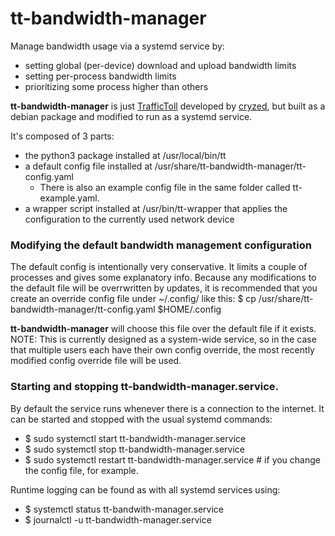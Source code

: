 # tt-bandwidth-manager
Manage bandwidth usage via a systemd service by:
- setting global (per-device) download and upload bandwidth limits
- setting per-process bandwidth limits
- prioritizing some process higher than others

**tt-bandwidth-manager** is just [TrafficToll](https://github.com/cryzed/TrafficToll) developed by [cryzed](https://github.com/cryzed), but built as a debian package and modified to run as a systemd service.

It's composed of 3 parts:
- the python3 package installed at /usr/local/bin/tt
- a default config file installed at /usr/share/tt-bandwidth-manager/tt-config.yaml
  - There is also an example config file in the same folder called tt-example.yaml.
- a wrapper script installed at /usr/bin/tt-wrapper that applies the configuration to the currently used network device

### Modifying the default bandwidth management configuration
The default config is intentionally very conservative. It limits a couple of processes and gives some explanatory info. Because any modifications to the default file will be overrwritten by updates, it is recommended that you create an override config file under ~/.config/ like this:
$ cp /usr/share/tt-bandwidth-manager/tt-config.yaml $HOME/.config

**tt-bandwidth-manager** will choose this file over the default file if it exists.
NOTE: This is currently designed as a system-wide service, so in the case that
multiple users each have their own config override, the most recently modified
config override file will be used.

### Starting and stopping tt-bandwidth-manager.service.
By default the service runs whenever there is a connection to the internet. It can be started and stopped with the usual systemd commands:
- $ sudo systemctl start tt-bandwidth-manager.service
- $ sudo systemctl stop tt-bandwidth-manager.service
- $ sudo systemctl restart tt-bandwidth-manager.service # if you change the config file, for example.

Runtime logging can be found as with all systemd services using:
- $ systemctl status tt-bandwith-manager.service
- $ journalctl -u tt-bandwidth-manager.service
